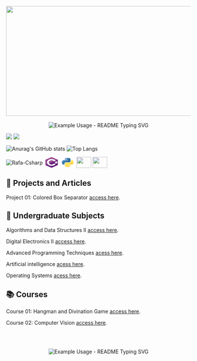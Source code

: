 <div align="center">
  <img src="https://github.com/evandr022/evandr022/assets/86542604/e88024d4-16d0-4f7a-9a6b-c231ea975880" width="1000" height="300"/>
</div>
          
<p align="center">
  <img src="https://readme-typing-svg.demolab.com/?lines=I'm+Evandro;graduating+in+computer+engineering;&font=Fira%20Code&center=true&width=420&height=50&duration=3000&pause=1000" alt="Example Usage - README Typing SVG">
</p>

<div>
    <a href = "mailto:evandro.silva@icomp.ufam.edu.br"><img src="https://img.shields.io/badge/-Gmail-%23333?style=for-the-badge&logo=gmail&logoColor=white" target="_blank"></a>
    <a href=https://www.linkedin.com/in/evandro-salvador-marinho-da-silva-510b26191/" target="_blank"><img src="https://img.shields.io/badge/-LinkedIn-%230077B5?style=for-the-badge&logo=linkedin&logoColor=white" target="_blank"></a> 
</div>

![Anurag's GitHub stats](https://github-readme-stats.vercel.app/api?username=evandr022&show_icons=true&theme=transparent)
![Top Langs](https://github-readme-stats.vercel.app/api/top-langs/?username=evandr022&amp;layout=compact&amp;langs_count=7&amp;theme=transparent)

<div style="display: inline_block">
  <img align="center" alt="Rafa-Csharp" height="30" width="40" src="https://cdn.jsdelivr.net/gh/devicons/devicon/icons/c/c-original.svg">
  <img align="center" alt="Rafa-Csharp" height="30" width="40" src="https://raw.githubusercontent.com/devicons/devicon/master/icons/csharp/csharp-original.svg">
  <img align="center" alt="Rafa-Python" height="30" width="40" src="https://raw.githubusercontent.com/devicons/devicon/master/icons/python/python-original.svg">
  <img align="center" height="30" width="40" src="https://img2.gratispng.com/20181122/krs/kisspng-java-programming-language-selenium-computer-softwa-july-2-16-halab-4-dev-5bf78387a7bb41.028192901542947719687.jpg">
  <img align="center" height="30" width="40" src="https://raw.githubusercontent.com/file-icons/source/master/svg/SystemVerilog.svg?sanitize=true">
</div>

## 📁 Projects and Articles
Project 01: Colored Box Separator [access here](https://github.com/evandr022/Projeto_01). </p>

## 📝 Undergraduate Subjects
Algorithms and Data Structures II [access here](https://github.com/evandr022/Algorithms-and-Data-Structures-II).</p>
Digital Electronics II [access here](https://github.com/evandr022/Digital-Electronics-II).</p>
Advanced Programming Techniques [acess here](https://github.com/evandr022/Advanced-Programming-Techniques).</p>
Artificial intelligence [acess here](https://github.com/evandr022/Artificial-intelligence).</p>
Operating Systems [acess here](https://github.com/evandr022/Operating-Systems).</p>

## 📚 Courses
Course 01: Hangman and Divination Game [access here](https://github.com/Evandro02/Evandro_All_Projects/blob/main/Projeto_02). </p>
Course 02: Computer Vision [access here](https://github.com/evandr022/Computer-Vision). </p>

</br></br>

<p align="center">
  <img src="https://readme-typing-svg.demolab.com/?lines=Thanks+for+your+visit;&font=Fira%20Code&center=true&width=380&height=50&duration=4000&pause=100000" alt="Example Usage - README Typing SVG">
</p>
